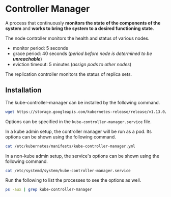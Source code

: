 # Controller Manager
A process that continuously **monitors the state of the components of the system** and **works to bring the system to a desired functioning state**.

The node controller monitors the health and status of various nodes.
- monitor period: 5 seconds
- grace period: 40 seconds (*period before node is determined to be **unreachable***)
- eviction timeout: 5 minutes (*assign pods to other nodes*)

The replication controller monitors the status of replica sets.

## Installation
The kube-controller-manager can be installed by the following command.

```bash
wget https://storage.googleapis.com/kubernetes-release/release/v1.13.0/bin/linux/amd64/kube-controller-manager
```

Options can be specified in the `kube-controller-manager.service` file.

In a kube admin setup, the controller manager will be run as a pod. Its options can be shown using the following command.

```bash
cat /etc/kubernetes/manifests/kube-controller-manager.yml
```

In a non-kube admin setup, the service's options can be shown using the following command.

```bash
cat /etc/systemd/system/kube-controller-manager.service
```

Run the following to list the processes to see the options as well.

```bash
ps -aux | grep kube-controller-manager
```
